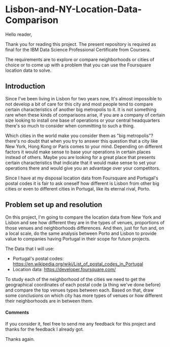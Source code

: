 # Lisbon-and-NY-Location-Data-Comparison

Hello reader,

Thank you for reading this project. The present repository is required as final for the IBM Data Science Professional Certificate from Coursera.

The requirements are to explore or compare neighborhoods or cities of choice or to come up with a problem that you can use the Foursquare location data to solve.

## Introduction

Since I've been living in Lisbon for two years now, It's almost impossible to not develop a bit of care for this city and most people tend to compare certain characteristics of another big metropolis to it. It is not something rare when these kinds of comparisons arise, if you are a company of certain size looking to install one base of operations or your central headquarters there's so much to consider when committing to such a thing.

Which cities in the world make you consider them as "big metropolis"? there's no doubt that when you try to answer this question that a city like New York, Hong Kong or Paris comes to your mind. Depending on different factors it would make sense to base your operations in certain places instead of others. Maybe you are looking for a great place that presents certain characteristics that indicate that it would make sense to set your operations there and would give you an advantage over your competitors.

Since I have at my disposal location data from Foursquare and Portugal's postal codes it is fair to ask oneself how different is Lisbon from other big cities or even to different cities in Portugal, like its eternal rival, Porto.

## Problem set up and resolution

On this project, I'm going to compare the location data from New York and Lisbon and see how different they are in the types of venues, proportions of those venues and neighborhoods differences. And then, just for fun and, on a local scale, do the same analysis between Porto and Lisbon to provide value to companies having Portugal in their scope for future projects.

The Data that I will use:
  * Portugal's postal codes: https://en.wikipedia.org/wiki/List_of_postal_codes_in_Portugal
  * Location data: https://developer.foursquare.com/

To study each of the neighborhood of the cities we need to get the geographical coordinates of each postal code (a thing we've done before) and compare the top venues types between each. Based on that, draw some conclusions on which city has more types of venues or how different their neighborhoods are in between them.

#### Comments
If you consider it, feel free to send me any feedback for this project and thanks for the feedback I already got.

Thanks again.
